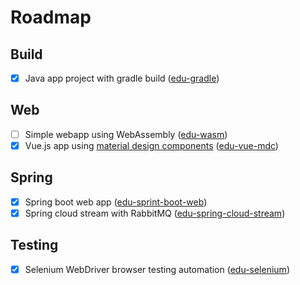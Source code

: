 # Roadmap

## Build

- [x] Java app project with gradle build ([edu-gradle](https://github.com/anliksim/edu-gradle))

## Web

- [ ] Simple webapp using WebAssembly ([edu-wasm](https://github.com/anliksim/edu-wasm))
- [x] Vue.js app using [material design components](https://material.io/develop/web/) ([edu-vue-mdc](https://github.com/anliksim/edu-vue-mdc))

## Spring

- [x] Spring boot web app ([edu-sprint-boot-web](https://github.com/anliksim/edu-spring-boot-web))
- [x] Spring cloud stream with RabbitMQ ([edu-spring-cloud-stream](https://github.com/anliksim/edu-spring-cloud-stream))

## Testing

- [x] Selenium WebDriver browser testing automation ([edu-selenium](https://github.com/anliksim/edu-selenium))


